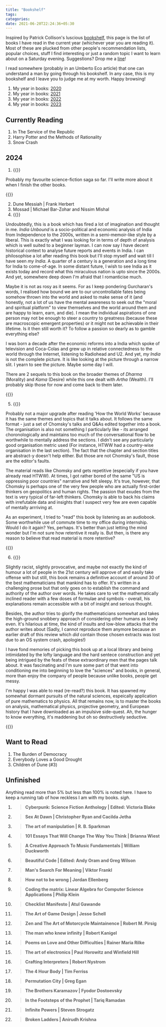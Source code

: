 ```yaml
---
title: "Bookshelf"
tags:
categories:
date: 2021-06-20T22:24:36+05:30
---
```


Inspired by Patrick Collison's luscious [bookshelf][bookshelf], this page is the list of books I have read in the current year (whichever year you are reading it). Most of these are plucked from other people's recommendation lists, popular choices, stuff I find interesting or just a random topic I want to learn about on a Saturday evening. Suggestions? Drop me a [line][mailto]!

I read somewhere (probably in an Umberto Eco article) that one can understand a man by going through his bookshelf. In any case, this is my bookshelf and I leave you to judge me at my worth. Happy browsing!

1. My year in books: [2020][yib2020]
2. My year in books: [2021][yib2021]
3. My year in books: [2022][yib2022]
4. My year in books: [2023][yib2023]

## Currently Reading


1. In The Service of the Republic
2. Harry Potter and the Methods of Rationality
3. Snow Crash 

## 2024 

1. {{<ds sum="Dune | Frank Herbert">}}

Probably my favourite science-fiction saga so far. I'll write more about it when I finish the other books. 

{{</ds>}}

2. Dune Messiah | Frank Herbert
3. Mossad | Michael Bar-Zohar and Nissim Mishal
4. {{<ds sum="India Unbound | Gurcharan Das">}}

Undoubtedly, this is a book which has fired a lot of imagination and thought in me. _India Unbound_ is a socio-political and economic analysis of India from Independence to the 2000s, written in a semi-memoir-like style by a liberal. This is exactly what I was looking for in terms of depth of analysis which is well suited to a beginner layman. I can now say I have decent historical context to analyse future reports and events in India. I can philosophise a lot after reading this book but I'll stop myself and wait till I have seen _my India_. A quarter of a century is a generation and a long time for India to come-of-age. In some distant future, I wish to see India as it exists today and record what this miraculous nation is upto since the 2000s. And yet, somewhere deep down I'm afraid that I romanticise much.

Maybe it is not as rosy as it seems. For as I keep pondering Gurcharan's words, I realised how bound we are to our uncontrollable fates being somehow thrown into the world and asked to make sense of it (and honestly, not a lot of us have the mental awareness to seek out the "moral and spiritual platform" to view themselves and the world around them and are happy to learn, earn, and die). I mean the individual aspirations of one person may not be enough to steer a country to greatness (because these are macroscopic emergent properties) or it might not be achievable in their lifetime. Is it then still worth it? To follow a passion so dearly as to gamble everything else? 

I was born a decade after the economic reforms into a India which spoke of television and Coca-Colas and grew up in relative connectedness to the world through the Internet, listening to Radiohead and U2. And yet, _my India_ is not the complete picture. It is like looking at the picture through a narrow slit. I yearn to see the picture. Maybe some day I will. 

There are 2 sequels to this book on the broader themes of _Dharma_ (Morality) and _Kama_ (Desire) while this one dealt with _Artha_ (Wealth). I'll probably skip those for now and come back to them later. 

{{</ds>}}

5. {{<ds sum="Understanding Power | Noam Chomsky">}}

Probably not a major upgrade after reading 'How the World Works' because it has the same themes and topics that it talks about. It follows the same format - just a set of Chomsky's talks and Q&As edited together into a book. The organisation is also not something I particularly like - its arranged choronologically and maintains too much of the conversational flow to be worthwhile to mentally address the sections. I didn't see any particularly good organisation metric used (For instance, HTWW had a country-wise organisation in the last section). The fact that the chapter and section titles are abstract-y doesn't help either. But those are not Chomsky's fault, those are the editor's faults. 

The material reads like Chomsky and gets repetitive (especially if you have already read HTWW). At times, I got rather bored of the same "US is oppressing poor countries" narrative and felt sleepy. It's true, however, that Chomsky is perhaps one of the very few people who are actually first-order thinkers on geopolitics and human rights. The passion that exudes from the text is very typical of far-left thinkers. Chomsky is able to back his claims with irrefutable data and insights that I suspect very few are even capable of mentally arrriving at. 

As an experiment, I tried to "read" this book by listening as an audiobook. Some worthwhile use of commute time to my office during internship. Would I do it again? Yes, perhaps. It's better than just letting the mind wonder but I'm not sure how retentive it really is. But then, is there any reason to believe that read material is more retentive? 

{{</ds>}}

6. {{<ds sum="Men of Mathematics | E. T. Bell">}}

Slightly racist, slightly provocative, and maybe not exactly the kind of humour a lot of people in the 21st century will approve of and easily take offense with but still, this book remains a definitive account of around 30 of the best mathematicians that mankind has to offer. It's written in a challenging prose but that only goes on to establish the command and authority of the author over words. He takes care to vet the mathematically inclined reader with a few doses of formulae and symbols - overall, his explanations remain accessible with a bit of insight and serious thought. 

Besides, the author tries to glorify the mathematicians somewhat and takes the high-ground snobbery approach of considering other humans as lowly even. It's hilarious at time, the kind of insults and low-blow attacks that the author writes about (Sadly, I cannot reproduce them anymore because an earlier draft of this review which _did_ contain those chosen extracts was lost due to an OS system crash, apologies!) 

I have fond memories of picking this book up at a local library and being intimidated by the lofty language and the hard sentece construction and yet being intrigued by the feats of these extraordinary men that the pages talk about. It was fascinating and I'm sure some part of that went into conditioning me into beginning to love the "sciences" and books, in general, more than enjoy the company of people because unlike books, people get messy. 

I'm happy I was able to read (re-read?) this book. It has spawned my somewhat dormant pursuits of the natural sciences, espeically application of pure mathematics to physics. All that remains now, is to master the books on analysis, mathematical physics, projective geometry, and European history that I have downloaded as an impulsive side-quest. Ah, the hunger to know everything, it's maddening but oh so destructively seductive.

{{</ds>}}

## Want to Read

1. The Burden of Democracy
2. Everybody Loves a Good Drought
3. Children of Dune (#3) 

## Unfinished

Anything read more than 5% but less than 100% is noted here. I have to keep a running tab of how reckless I am with my books. _sigh_.

1. > **Cyberpunk: Science Fiction Anthology | Edited: Victoria Blake**

2. > **Sex At Dawn | Christopher Ryan and Cacilda Jetha**

3. > **The art of manipulation | R. B. Sparkman**

4. > **101 Essays That Will Change The Way You Think | Brianna Wiest**

5. > **A Creative Approach To Music Fundamentals | William Duckworth**

6. > **Beautiful Code | Edited: Andy Oram and Greg Wilson**

7. > **Man's Search For Meaning | Viktor Frankl**

8. > **How not to be wrong | Jordan Ellenberg**

9. > **Coding the matrix: Linear Algebra for Computer Science Applications | Philip Klein**

10. > **Checklist Manifesto | Atul Gawande**

11. > **The Art of Game Design | Jesse Schell**

12. > **Zen and The Art of Motorcycle Maintainence | Robert M. Pirsig**

13. > **The man who knew infinity | Robert Kanigel**

14. > **Poems on Love and Other Difficulties | Rainer Maria Rilke**

15. > **The art of electronics | Paul Horowitz and Winfield Hill**

16. > **Crafting Interpreters | Robert Nystrom**

17. > **The 4 Hour Body | Tim Ferriss**

18. > **Permutation City | Greg Egan**

19. > **The Brothers Karamazov | Fyodor Dostoevsky**

20. > **In the Footsteps of the Prophet | Tariq Ramadan**

21. > **Infinite Powers | Steven Strogatz**

22. > **Broken Ladders | Anirudh Krishna**

[bookshelf]: https://patrickcollison.com/bookshelf
[mailto]: mailto:gs454236@gmail.com
[current]: /bookshelf/current-reading.md
[yib2020]: /bs/yib2020
[yib2021]: /bs/yib2021
[yib2022]: /bs/yib2022
[yib2023]: /bs/yib2023
[0]: /post/thoughts-ready-player-two-book/
<!-- [1]: /habits -->
[2]: /post/thoughts-design-for-hackers-book
[3]: /post/notes-design-for-hackers-by-david-kadavy
[4]: /post/thoughts-unix-history-and-memoir-book/
<!-- [5]: /notes-naked-economics -->
[6]: /post/notes-the-richest-man-in-babylon-by-george-s.-clason/
